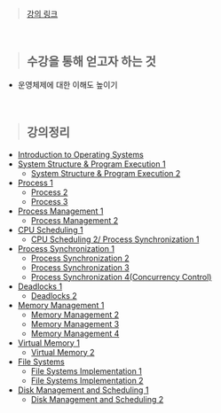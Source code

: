 > [강의 링크](http://www.kocw.net/home/search/kemView.do?kemId=1046323)

<br>

> ## 수강을 통해 얻고자 하는 것
- 운영체제에 대한 이해도 높이기

<br>

> ## 강의정리
- [Introduction to Operating Systems](https://github.com/sapzilking/review/blob/main/lecture/kocw/%EC%9A%B4%EC%98%81%EC%B2%B4%EC%A0%9C-%EB%B0%98%ED%9A%A8%EA%B2%BD(2014)/%EA%B0%95%EC%9D%98%EC%A0%95%EB%A6%AC/Introduction%20to%20Operating%20Systems)
- [System Structure & Program Execution 1]()
  - [System Structure & Program Execution 2]()
- [Process 1]()
  - [Process 2]()
  - [Process 3]()
- [Process Management 1]()
  - [Process Management 2]()
- [CPU Scheduling 1]()
  - [CPU Scheduling 2/ Process Synchronization 1]()
- [Process Synchronization 1]()
  - [Process Synchronization 2]()
  - [Process Synchronization 3]()
  - [Process Synchronization 4(Concurrency Control)]()
- [Deadlocks 1]()
  - [Deadlocks 2]()
- [Memory Management 1]()
  - [Memory Management 2]()
  - [Memory Management 3]()
  - [Memory Management 4]()
- [Virtual Memory 1]()
  - [Virtual Memory 2]()
- [File Systems]()
  - [File Systems Implementation 1]()
  - [File Systems Implementation 2]()
- [Disk Management and Scheduling 1]()
  - [Disk Management and Scheduling 2]()
